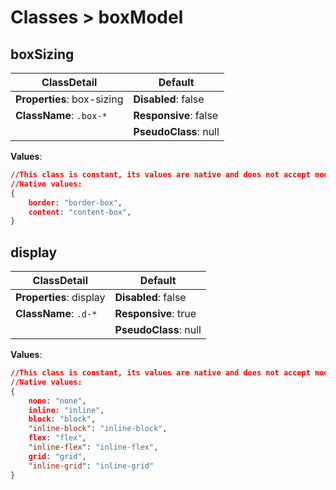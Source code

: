 # Classes > boxModel

## boxSizing

| ClassDetail                 | Default               |
| --------------------------- | --------------------- |
| **Properties**: box-sizing  | **Disabled**: false   |
| **ClassName**: ```.box-*``` | **Responsive**: false |
|                             | **PseudoClass**: null |

**Values**:

```json
//This class is constant, its values are native and does not accept modification.
//Native values:
{	
    border: "border-box",
    content: "content-box",
}
```

## display

| ClassDetail               | Default               |
| ------------------------- | --------------------- |
| **Properties**: display   | **Disabled**: false   |
| **ClassName**: ```.d-*``` | **Responsive**: true  |
|                           | **PseudoClass**: null |

**Values**:

```json
//This class is constant, its values are native and does not accept modification.
//Native values:
{	
    none: "none",
    inline: "inline",
    block: "block",
    "inline-block": "inline-block",
    flex: "flex",
    "inline-flex": "inline-flex",
    grid: "grid",
    "inline-grid": "inline-grid"
}
```

## 